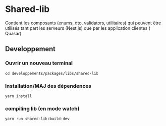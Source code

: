 # Shared-lib

Contient les composants (enums, dto, validators, utilitaires) qui peuvent être utilisés tant part les serveurs (Nest.js) que par les application clientes (
Quasar)

## Developpement

### Ouvrir un nouveau terminal

    cd developpements/packages/libs/shared-lib

### Installation/MAJ des dépendences

    yarn install

### compiling lib (en mode watch)

    yarn run shared-lib:build-dev
